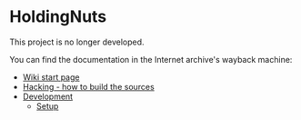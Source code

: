 # HoldingNuts

This project is no longer developed.

You can find the documentation in the Internet archive's wayback machine:

  * [Wiki start page](https://web.archive.org/web/20190620215402/http://wiki.holdingnuts.net/)
  * [Hacking - how to build the sources](https://web.archive.org/web/20190531204251/http://wiki.holdingnuts.net/hacking)
  * [Development](https://web.archive.org/web/20190607203017/http://wiki.holdingnuts.net/devel:start)
    * [Setup](https://web.archive.org/web/20181015233911/http://wiki.holdingnuts.net/devel:setup)
